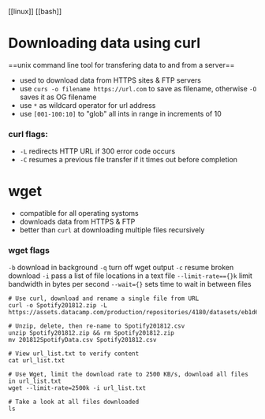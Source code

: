 [[linux]] [[bash]]
# Downloading data using curl
==unix command line tool for transfering data to and from a server==
- used to download data from HTTPS sites & FTP servers
- use `curs -o filename https://url.com` to save as filename, otherwise `-O` saves it as OG filename
- use `*` as wildcard operator for url address
- use `[001-100:10]` to "glob" all ints in range in increments of 10
### curl flags:
- `-L` redirects HTTP URL if 300 error code occurs
- `-C` resumes a previous file transfer if it times out before completion

# wget
- compatible for all operating systoms
- downloads data from HTTPS & FTP
- better than `curl` at downloading multiple files recursively
### wget flags
`-b` download in background
`-q` turn off wget output
`-c` resume broken download
`-i` pass a list of file locations in a text file
`--limit-rate=={}k` limit bandwidth in bytes per second
`--wait={}` sets time to wait in between files
```
# Use curl, download and rename a single file from URL
curl -o Spotify201812.zip -L https://assets.datacamp.com/production/repositories/4180/datasets/eb1d6a36fa3039e4e00064797e1a1600d267b135/201812SpotifyData.zip

# Unzip, delete, then re-name to Spotify201812.csv
unzip Spotify201812.zip && rm Spotify201812.zip
mv 201812SpotifyData.csv Spotify201812.csv

# View url_list.txt to verify content
cat url_list.txt

# Use Wget, limit the download rate to 2500 KB/s, download all files in url_list.txt
wget --limit-rate=2500k -i url_list.txt

# Take a look at all files downloaded
ls
```